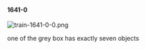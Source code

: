 #### 1641-0
![train-1641-0-0.png](https://github.com/lil-lab/nlvr/raw/master/nlvr/train/images/0/train-1641-0-0.png "train-1641-0-0.png")

one of the grey box has exactly seven objects